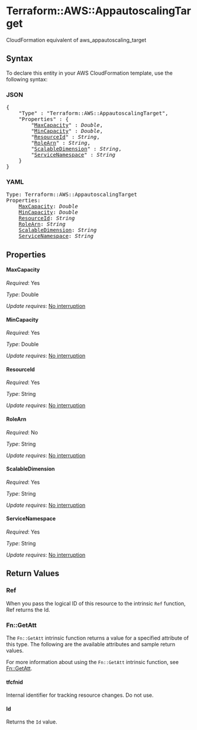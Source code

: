 # Terraform::AWS::AppautoscalingTarget

CloudFormation equivalent of aws_appautoscaling_target

## Syntax

To declare this entity in your AWS CloudFormation template, use the following syntax:

### JSON

<pre>
{
    "Type" : "Terraform::AWS::AppautoscalingTarget",
    "Properties" : {
        "<a href="#maxcapacity" title="MaxCapacity">MaxCapacity</a>" : <i>Double</i>,
        "<a href="#mincapacity" title="MinCapacity">MinCapacity</a>" : <i>Double</i>,
        "<a href="#resourceid" title="ResourceId">ResourceId</a>" : <i>String</i>,
        "<a href="#rolearn" title="RoleArn">RoleArn</a>" : <i>String</i>,
        "<a href="#scalabledimension" title="ScalableDimension">ScalableDimension</a>" : <i>String</i>,
        "<a href="#servicenamespace" title="ServiceNamespace">ServiceNamespace</a>" : <i>String</i>
    }
}
</pre>

### YAML

<pre>
Type: Terraform::AWS::AppautoscalingTarget
Properties:
    <a href="#maxcapacity" title="MaxCapacity">MaxCapacity</a>: <i>Double</i>
    <a href="#mincapacity" title="MinCapacity">MinCapacity</a>: <i>Double</i>
    <a href="#resourceid" title="ResourceId">ResourceId</a>: <i>String</i>
    <a href="#rolearn" title="RoleArn">RoleArn</a>: <i>String</i>
    <a href="#scalabledimension" title="ScalableDimension">ScalableDimension</a>: <i>String</i>
    <a href="#servicenamespace" title="ServiceNamespace">ServiceNamespace</a>: <i>String</i>
</pre>

## Properties

#### MaxCapacity

_Required_: Yes

_Type_: Double

_Update requires_: [No interruption](https://docs.aws.amazon.com/AWSCloudFormation/latest/UserGuide/using-cfn-updating-stacks-update-behaviors.html#update-no-interrupt)

#### MinCapacity

_Required_: Yes

_Type_: Double

_Update requires_: [No interruption](https://docs.aws.amazon.com/AWSCloudFormation/latest/UserGuide/using-cfn-updating-stacks-update-behaviors.html#update-no-interrupt)

#### ResourceId

_Required_: Yes

_Type_: String

_Update requires_: [No interruption](https://docs.aws.amazon.com/AWSCloudFormation/latest/UserGuide/using-cfn-updating-stacks-update-behaviors.html#update-no-interrupt)

#### RoleArn

_Required_: No

_Type_: String

_Update requires_: [No interruption](https://docs.aws.amazon.com/AWSCloudFormation/latest/UserGuide/using-cfn-updating-stacks-update-behaviors.html#update-no-interrupt)

#### ScalableDimension

_Required_: Yes

_Type_: String

_Update requires_: [No interruption](https://docs.aws.amazon.com/AWSCloudFormation/latest/UserGuide/using-cfn-updating-stacks-update-behaviors.html#update-no-interrupt)

#### ServiceNamespace

_Required_: Yes

_Type_: String

_Update requires_: [No interruption](https://docs.aws.amazon.com/AWSCloudFormation/latest/UserGuide/using-cfn-updating-stacks-update-behaviors.html#update-no-interrupt)

## Return Values

### Ref

When you pass the logical ID of this resource to the intrinsic `Ref` function, Ref returns the Id.

### Fn::GetAtt

The `Fn::GetAtt` intrinsic function returns a value for a specified attribute of this type. The following are the available attributes and sample return values.

For more information about using the `Fn::GetAtt` intrinsic function, see [Fn::GetAtt](https://docs.aws.amazon.com/AWSCloudFormation/latest/UserGuide/intrinsic-function-reference-getatt.html).

#### tfcfnid

Internal identifier for tracking resource changes. Do not use.

#### Id

Returns the <code>Id</code> value.

